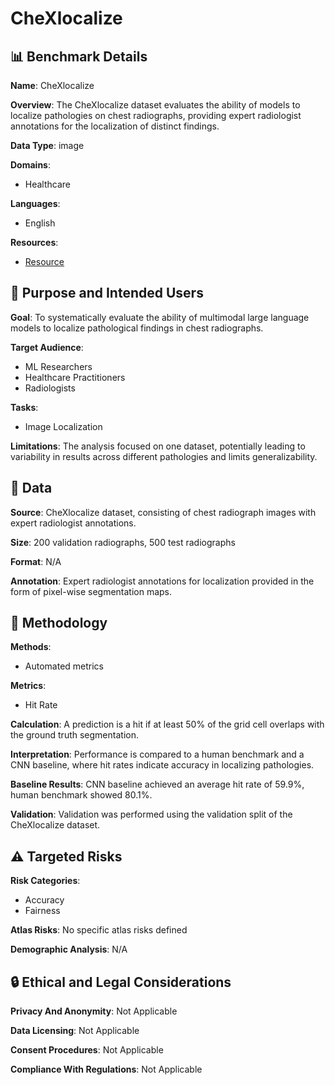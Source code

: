 # CheXlocalize

## 📊 Benchmark Details

**Name**: CheXlocalize

**Overview**: The CheXlocalize dataset evaluates the ability of models to localize pathologies on chest radiographs, providing expert radiologist annotations for the localization of distinct findings.

**Data Type**: image

**Domains**:
- Healthcare

**Languages**:
- English

**Resources**:
- [Resource](https://arxiv.org/abs/2509.18015)

## 🎯 Purpose and Intended Users

**Goal**: To systematically evaluate the ability of multimodal large language models to localize pathological findings in chest radiographs.

**Target Audience**:
- ML Researchers
- Healthcare Practitioners
- Radiologists

**Tasks**:
- Image Localization

**Limitations**: The analysis focused on one dataset, potentially leading to variability in results across different pathologies and limits generalizability.

## 💾 Data

**Source**: CheXlocalize dataset, consisting of chest radiograph images with expert radiologist annotations.

**Size**: 200 validation radiographs, 500 test radiographs

**Format**: N/A

**Annotation**: Expert radiologist annotations for localization provided in the form of pixel-wise segmentation maps.

## 🔬 Methodology

**Methods**:
- Automated metrics

**Metrics**:
- Hit Rate

**Calculation**: A prediction is a hit if at least 50% of the grid cell overlaps with the ground truth segmentation.

**Interpretation**: Performance is compared to a human benchmark and a CNN baseline, where hit rates indicate accuracy in localizing pathologies.

**Baseline Results**: CNN baseline achieved an average hit rate of 59.9%, human benchmark showed 80.1%.

**Validation**: Validation was performed using the validation split of the CheXlocalize dataset.

## ⚠️ Targeted Risks

**Risk Categories**:
- Accuracy
- Fairness

**Atlas Risks**:
No specific atlas risks defined

**Demographic Analysis**: N/A

## 🔒 Ethical and Legal Considerations

**Privacy And Anonymity**: Not Applicable

**Data Licensing**: Not Applicable

**Consent Procedures**: Not Applicable

**Compliance With Regulations**: Not Applicable
